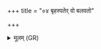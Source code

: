 +++
title = "०४ बृहस्पतेर् वो बलवतो"

+++
<details><summary>मूलम् (GR)</summary>

बृहस्पतेर् वो बलवतो बलेन मन्युं वि नयामसि ॥
</details>
